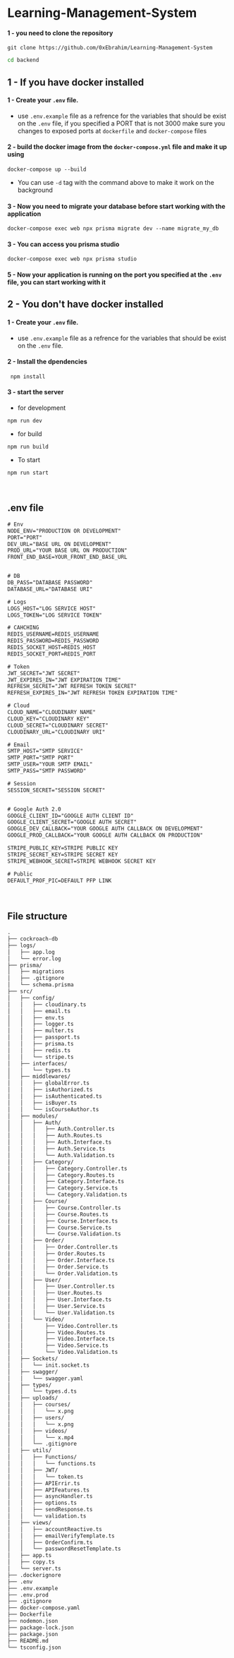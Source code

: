 # Learning-Management-System

#### 1 - you need to clone the repository

```git
git clone https://github.com/0xEbrahim/Learning-Management-System
```

```bash
cd backend
```

## 1 - If you have docker installed

#### 1 - Create your `.env` file.

- use `.env.example` file as a refrence for the variables that should be exist on the `.env` file, if you specified a PORT that is not 3000 make sure you changes to exposed ports at `dockerfile` and `docker-compose` files

#### 2 - build the docker image from the `docker-compose.yml` file and make it up using

```shell
docker-compose up --build
```

- You can use `-d` tag with the command above to make it work on the background

#### 3 - Now you need to migrate your database before start working with the application

```shell
docker-compose exec web npx prisma migrate dev --name migrate_my_db
```

#### 3 - You can access you prisma studio

```shell
docker-compose exec web npx prisma studio
```

#### 5 - Now your application is running on the port you specified at the `.env` file, you can start working with it

## 2 - You don't have docker installed

#### 1 - Create your `.env` file.

- use `.env.example` file as a refrence for the variables that should be exist on the `.env` file.

#### 2 - Install the dpendencies

```shell
 npm install
```

#### 3 - start the server

- for development

```shell
npm run dev
```

- for build

```shell
npm run build
```

- To start

```shell
npm run start
```

<br>

## .env file

```txt
# Env
NODE_ENV="PRODUCTION OR DEVELOPMENT"
PORT="PORT"
DEV_URL="BASE URL ON DEVELOPMENT"
PROD_URL="YOUR BASE URL ON PRODUCTION"
FRONT_END_BASE=YOUR_FRONT_END_BASE_URL


# DB
DB_PASS="DATABASE PASSWORD"
DATABASE_URL="DATABASE URI"

# Logs
LOGS_HOST="LOG SERVICE HOST"
LOGS_TOKEN="LOG SERVICE TOKEN"

# CAHCHING
REDIS_USERNAME=REDIS_USERNAME
REDIS_PASSWORD=REDIS_PASSWORD
REDIS_SOCKET_HOST=REDIS_HOST
REDIS_SOCKET_PORT=REDIS_PORT

# Token
JWT_SECRET="JWT SECRET"
JWT_EXPIRES_IN="JWT EXPIRATION TIME"
REFRESH_SECRET="JWT REFRESH TOKEN SECRET"
REFRESH_EXPIRES_IN="JWT REFRESH TOKEN EXPIRATION TIME"

# Cloud
CLOUD_NAME="CLOUDINARY NAME"
CLOUD_KEY="CLOUDINARY KEY"
CLOUD_SECRET="CLOUDINARY SECRET"
CLOUDINARY_URL="CLOUDINARY URI"

# Email
SMTP_HOST="SMTP SERVICE"
SMTP_PORT="SMTP PORT"
SMTP_USER="YOUR SMTP EMAIL"
SMTP_PASS="SMTP PASSWORD"

# Session
SESSION_SECRET="SESSION SECRET"


# Google Auth 2.0
GOOGLE_CLIENT_ID="GOOGLE AUTH CLIENT ID"
GOOGLE_CLIENT_SECRET="GOOGLE AUTH SECRET"
GOOGLE_DEV_CALLBACK="YOUR GOOGLE AUTH CALLBACK ON DEVELOPMENT"
GOOGLE_PROD_CALLBACK="YOUR GOOGLE AUTH CALLBACK ON PRODUCTION"

STRIPE_PUBLIC_KEY=STRIPE PUBLIC KEY
STRIPE_SECRET_KEY=STRIPE SECRET KEY
STRIPE_WEBHOOK_SECRET=STRIPE WEBHOOK SECRET KEY

# Public
DEFAULT_PROF_PIC=DEFAULT PFP LINK
```

<br>

## File structure

```txt
.
├── cockroach-db
├── logs/
│   ├── app.log
│   └── error.log
├── prisma/
│   ├── migrations
│   ├── .gitignore
│   └── schema.prisma
├── src/
│   ├── config/
│   │   ├── cloudinary.ts
│   │   ├── email.ts
│   │   ├── env.ts
│   │   ├── logger.ts
│   │   ├── multer.ts
│   │   ├── passport.ts
│   │   ├── prisma.ts
│   │   ├── redis.ts
│   │   └── stripe.ts
│   ├── interfaces/
│   │   └── types.ts
│   ├── middlewares/
│   │   ├── globalError.ts
│   │   ├── isAuthorized.ts
│   │   ├── isAuthenticated.ts
│   │   ├── isBuyer.ts
│   │   └── isCourseAuthor.ts
│   ├── modules/
│   │   ├── Auth/
│   │   │   ├── Auth.Controller.ts
│   │   │   ├── Auth.Routes.ts
│   │   │   ├── Auth.Interface.ts
│   │   │   ├── Auth.Service.ts
│   │   │   └── Auth.Validation.ts
│   │   ├── Category/
│   │   │   ├── Category.Controller.ts
│   │   │   ├── Category.Routes.ts
│   │   │   ├── Category.Interface.ts
│   │   │   ├── Category.Service.ts
│   │   │   └── Category.Validation.ts
│   │   ├── Course/
│   │   │   ├── Course.Controller.ts
│   │   │   ├── Course.Routes.ts
│   │   │   ├── Course.Interface.ts
│   │   │   ├── Course.Service.ts
│   │   │   └── Course.Validation.ts
│   │   ├── Order/
│   │   │   ├── Order.Controller.ts
│   │   │   ├── Order.Routes.ts
│   │   │   ├── Order.Interface.ts
│   │   │   ├── Order.Service.ts
│   │   │   └── Order.Validation.ts
│   │   ├── User/
│   │   │   ├── User.Controller.ts
│   │   │   ├── User.Routes.ts
│   │   │   ├── User.Interface.ts
│   │   │   ├── User.Service.ts
│   │   │   └── User.Validation.ts
│   │   └── Video/
│   │       ├── Video.Controller.ts
│   │       ├── Video.Routes.ts
│   │       ├── Video.Interface.ts
│   │       ├── Video.Service.ts
│   │       └── Video.Validation.ts
│   ├── Sockets/
│   │   └── init.socket.ts
│   ├── swagger/
│   │   └── swagger.yaml
│   ├── types/
│   │   └── types.d.ts
│   ├── uploads/
│   │   ├── courses/
│   │   │   └── x.png
│   │   ├── users/
│   │   │   └── x.png
│   │   ├── videos/
│   │   │   └── x.mp4
│   │   └── .gitignore
│   ├── utils/
│   │   ├── Functions/
│   │   │   └── functions.ts
│   │   ├── JWT/
│   │   │   └── token.ts
│   │   ├── APIErrir.ts
│   │   ├── APIFeatures.ts
│   │   ├── asyncHandler.ts
│   │   ├── options.ts
│   │   ├── sendResponse.ts
│   │   └── validation.ts
│   ├── views/
│   │   ├── accountReactive.ts
│   │   ├── emailVerifyTemplate.ts
│   │   ├── OrderConfirm.ts
│   │   └── passwordResetTemplate.ts
│   ├── app.ts
│   ├── copy.ts
│   └── server.ts
├── .dockerignore
├── .env
├── .env.example
├── .env.prod
├── .gitignore
├── docker-compose.yaml
├── Dockerfile
├── nodemon.json
├── package-lock.json
├── package.json
├── README.md
└── tsconfig.json
```
